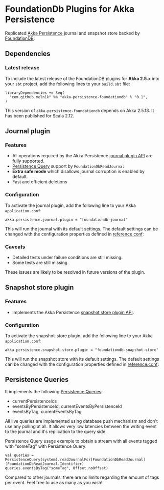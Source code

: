 FoundationDb Plugins for Akka Persistence
======================================

Replicated [Akka Persistence](https://doc.akka.io/docs/akka/current/scala/persistence.html) journal and snapshot store backed by [FoundationDB](https://www.foundationdb.org/).

Dependencies
------------

### Latest release

To include the latest release of the FoundationDB plugins for **Akka 2.5.x** into your `sbt` project, add the following lines to your `build.sbt` file:

    libraryDependencies += Seq(
      "com.github.meln1k" %% "akka-persistence-foundationdb" % "0.1",
    )

This version of `akka-persistence-foundationdb` depends on Akka 2.5.13. It has been published for Scala 2.12.

Journal plugin
--------------

### Features

- All operations required by the Akka Persistence [journal plugin API](https://doc.akka.io/docs/akka/current/scala/persistence.html#journal-plugin-api) are fully supported.
- [Persistence Query](https://doc.akka.io/docs/akka/current/scala/persistence-query.html) support by `FoundationDbReadJournal`
- **Extra safe mode** which disallows journal corruption is enabled by default.
- Fast and efficient deletions

### Configuration

To activate the journal plugin, add the following line to your Akka `application.conf`:

    akka.persistence.journal.plugin = "foundationdb-journal"

This will run the journal with its default settings. The default settings can be changed with the configuration properties defined in [reference.conf](https://github.com/meln1k/akka-persistence-foundationdb/blob/master/src/main/resources/reference.conf):

### Caveats

- Detailed tests under failure conditions are still missing.
- Some tests are still missing.


These issues are likely to be resolved in future versions of the plugin.

Snapshot store plugin
---------------------

### Features

- Implements the Akka Persistence [snapshot store plugin API](https://doc.akka.io/docs/akka/current/scala/persistence.html#snapshot-store-plugin-api).

### Configuration

To activate the snapshot-store plugin, add the following line to your Akka `application.conf`:

    akka.persistence.snapshot-store.plugin = "foundationdb-snapshot-store"

This will run the snapshot store with its default settings. The default settings can be changed with the configuration properties defined in [reference.conf](https://github.com/meln1k/akka-persistence-foundationdb/blob/master/src/main/resources/reference.conf):

Persistence Queries
-------------------

It implements the following [Persistence Queries](https://doc.akka.io/docs/akka/current/scala/persistence-query.html):

* currentPersistenceIds
* eventsByPersistenceId, currentEventsByPersistenceId
* eventsByTag, currentEventsByTag

All live queries are implemented using database push mechanism and don't use any polling at all. It allows very low 
latencies between the writing event to the journal and it's replication to the query side.

Persistence Query usage example to obtain a stream with all events tagged with "someTag" with Persistence Query:

    val queries = PersistenceQuery(system).readJournalFor[FoundationDbReadJournal](FoundationDbReadJournal.Identifier)
    queries.eventsByTag("someTag", Offset.noOffset)
    
Compared to other journals, there are no limits regarding the amount of tags per event. Feel free to use as many as you wish!
